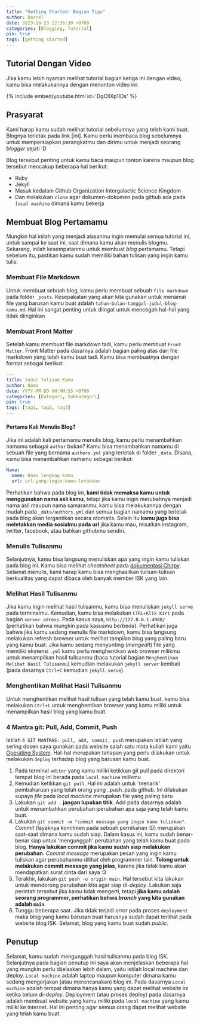 ```yaml
---
title: "Getting Started: Bagian Tiga"
author: Darrel
date: 2023-10-23 22:36:30 +0700
categories: [Blogging, Tutorial]
pin: true
tags: [getting started]
---
```


## Tutorial Dengan Video
Jika kamu lebih nyaman melihat tutorial bagian ketiga ini dengan video, kamu bisa melakukannya dengan menonton video ini:

{% include embed/youtube.html id='DgCllXp1IDs' %}


## Prasyarat

Kami harap kamu sudah melihat tutorial sebelumnya yang telah kami buat. Blognya terletak pada link [ini]. Kamu perlu membaca blog sebelumnya untuk mempersiapkan perangkatmu dan dirimu untuk menjadi seorang _blogger_ sejati :D

Blog tersebut penting untuk kamu baca maupun tonton karena maupun blog tersebut mencakup beberapa hal berikut:
* Ruby
* Jekyll
* Masuk kedalam Github Organization Intergalactic Science Kingdom
* Dan melakukan _`clone`_ agar dokumen-dokumen pada github ada pada _`local machine`_ dimana kamu bekerja

## Membuat Blog Pertamamu

Mungkin hal inilah yang menjadi alasanmu ingin memulai semua tutorial ini, untuk sampai ke saat ini, saat dimana kamu akan menulis blogmu. Sekarang, inilah kesempatanmu untuk membuat _blog_ pertamamu. Tetapi sebelum itu, pastikan kamu sudah memiliki bahan tulisan yang ingin kamu tulis.

### Membuat File Markdown
Untuk membuat sebuah blog, kamu perlu membuat sebuah `file markdown` pada folder `_posts`. Kesepakatan yang akan kita gunakan untuk menamai file yang barusan kamu buat adalah `tahun-bulan-tanggal-judul-blog-kamu.md`. Hal ini sangat penting untuk diingat untuk mencegah hal-hal yang tidak diinginkan

### Membuat Front Matter
Setelah kamu membuat file markdown tadi, kamu perlu membuat `Front Matter`. Front Matter pada dasarnya adalah bagian paling atas dari file markdown yang telah kamu buat tadi. Kamu bisa membuatnya dengan format sebagai berikut:

```yaml
---
title: Judul Tulisan Kamu
author: Nama
date: YYYY-MM-DD HH:MM:SS +0700
categories: [Kategori, Subkategori]
pin: true
tags: [tag1, tag2, tag3]
---
```

#### Pertama Kali Menulis Blog?
Jika ini adalah kali pertamamu menulis blog, kamu perlu menambahkan namamu sebagai `author` bukan? Kamu bisa menambahkan namamu di sebuah file yang bernama `authors.yml` yang terletak di folder `_data`. Disana, kamu bisa menambahkan namamu sebagai berikut:

```yaml
Nama:
  name: Nama lengkap kamu
  url: url-yang-ingin-kamu-letakkan
```

Perhatikan bahwa pada blog ini, **kami tidak memaksa kamu untuk menggunakan nama asli kamu**, tetapi jika kamu ingin merubahnya menjadi nama asli maupun nama samaranmu, kamu bisa melakukannya dengan mudah pada `_data/authors.yml` dan semua bagian namamu yang terletak pada blog akan tergantikan secara otomatis. Selain itu **kamu juga bisa meletakkan media sosialmu pada url** jika kamu mau, misalkan instagram, twitter, facebook, atau bahkan githubmu sendiri.

### Menulis Tulisanmu
Selanjutnya, kamu bisa langsung menuliskan apa yang ingin kamu tuliskan pada blog ini. Kamu bisa melihat _cheatsheet_ pada [dokumentasi Chirpy]('https://chirpy.cotes.page/posts/write-a-new-post/#code-block'). Selamat menulis, kami harap kamu bisa menghasilkan tulisan-tulisan berkualitas yang dapat dibaca oleh banyak member ISK yang lain.

### Melihat Hasil Tulisanmu
Jika kamu ingin melihat hasil tulisanmu, kamu bisa menuliskan `jekyll serve` pada terminalmu. Kemudian, kamu bisa melakukan `CTRL+Klik Kiri` pada bagian `server adress`. Pada kasus saya, `http://127.0.0.1:4000/` (perhatikan bahwa mungkin pada kasusmu berbeda). Perhatikan juga bahwa jika kamu sedang menulis file markdown, kamu bisa langsung melakukan refresh browser untuk melihat tampilan blog yang paling baru yang kamu buat. Jika kamu sedang menyunting (_mengedit_) file yang memiliki ekstensi `.yml` kamu perlu menghentikan web browser milikmu untuk menampilkan hasil tulisanmu (baca tutorial bagian `Menghentikan Melihat Hasil Tulisanmu`) kemudian melakukan `jekyll server` kembali (pada dasarnya `Ctrl+C` kemudian `jekyll serve`).

### Menghentikan Melihat Hasil Tulisanmu
Untuk menghentikan melihat hasil tulisan yang telah kamu buat, kamu bisa melakukan `Ctrl+C` untuk menghentikan browser yang kamu miliki untuk menampilkan hasil blog yang kamu buat. 

### 4 Mantra git: Pull, Add, Commit, Push
Istilah `4 GIT MANTRAS: pull, add, commit, push` merupakan istilah yang sering dosen saya gunakan pada website salah satu mata kuliah kami yaitu [Operating System](https://os.vlsm.org/). Hal-hal merupakan tahapan yang perlu dilakukan untuk melakukan `deploy` terhadap blog yang barusan kamu buat. 

1. Pada terminal `editor` yang kamu miliki ketikkan git pull pada direktori tempat blog ini berada pada `local machine` milikmu
2. Kemudian ketikkan `git pull`. Hal ini adalah untuk 'menarik' pembaharuan yang telah orang yang _push_pada github. Ini dilakukan supaya _file_ pada _local machine_ merupakan file yang paling baru
3. Lakukan `git add .` **jangan lupakan titik**. Add pada dasarnya adalah untuk menambahkan perubahan-perubahan apa saja yang telah kamu buat. 
4. Lakukan `git commit -m "commit message yang ingin kamu tuliskan"`. _Commit_ (layaknya komitmen pada sebuah pernikahan :D) merupakan saat-saat dimana kamu sudah siap. Dalam kasus ini, kamu sudah benar-benar siap untuk 'mengunggah' perubahan yang telah kamu buat pada blog. **Hanya lakukan commit jika kamu sudah siap melakukan perubahan**. _Commit message_ merupakan pesan yang ingin kamu tuliskan agar perubahanmu dilihat oleh programmer lain. **Tolong untuk melakukan commit message yang jelas**, karena jika tidak kamu akan mendapatkan surat cinta dari saya :3
5. Terakhir, lakukan `git push -u origin main`. Hal tersebut kita lakukan untuk mendorong perubahan kita agar siap di-_deploy_. Lakukan saja perintah tersebut jika kamu tidak mengerti, tetapi **jika kamu adalah seorang programmer, perhatikan bahwa _branch_ yang kita gunakan adalah `main`**. 
6. Tunggu beberapa saat. Jika tidak terjadi _error_ pada proses `deployment` maka blog yang kamu barusan buat harusnya sudah dapat terlihat pada website blog ISK. Selamat, blog yang kamu buat sudah _public_.

## Penutup
Selamat, kamu sudah mengunggah hasil tulisanmu pada blog ISK. Selanjutnya pada bagian penutup ini saya akan menjelaskan beberapa hal yang mungkin perlu dijelaskan lebih dalam, yaitu istilah local machine dan deploy. `Local machine` adalah laptop maupun komputer dimana kamu sedang mengerjakan (atau merencanakan) blog ini. Pada dasarnya `Local machine` adalah tempat dimana hanya kamu yang dapat melihat website ini ketika belum di-_deploy_. Deployment (atau proses deploy) pada dasarnya adalah membuat website yang kamu miliki pada `local machine` yang kamu miliki ke internet. Hal ini penting agar semua orang dapat melihat website yang telah kamu buat.